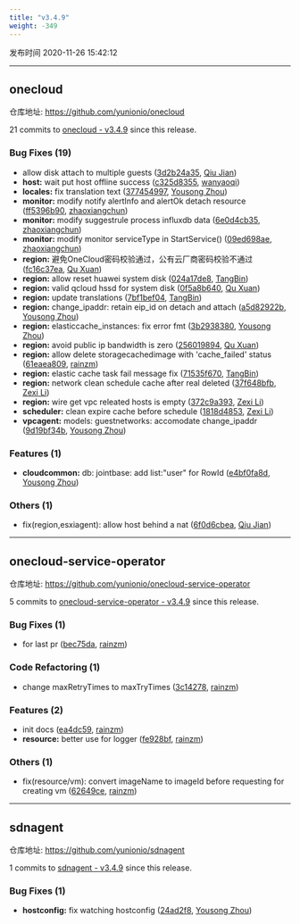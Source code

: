 ```yaml
---
title: "v3.4.9"
weight: -349
---
```


发布时间 2020-11-26 15:42:12

---
## onecloud

仓库地址: https://github.com/yunionio/onecloud

21 commits to [onecloud - v3.4.9] since this release.

### Bug Fixes (19)
- allow disk attach to multiple guests ([3d2b24a35](https://github.com/yunionio/onecloud/commit/3d2b24a35175ec2c5c798f512f64ad3d643e918d), [Qiu Jian](mailto:qiujian@yunionyun.com))
- **host:** wait put host offline success ([c325d8355](https://github.com/yunionio/onecloud/commit/c325d8355c3debb80e4af16916918854ac6601d0), [wanyaoqi](mailto:wanyaoqi@yunionyun.com))
- **locales:** fix translation text ([377454997](https://github.com/yunionio/onecloud/commit/37745499798d7d1237db934500cb799147511d42), [Yousong Zhou](mailto:zhouyousong@yunionyun.com))
- **monitor:** modify notify alertInfo and alertOk detach resource ([ff5396b90](https://github.com/yunionio/onecloud/commit/ff5396b90908207c473c5ca89a4b20d70bbb5528), [zhaoxiangchun](mailto:1422928955@qq.com))
- **monitor:** modify suggestrule process influxdb data ([6e0d4cb35](https://github.com/yunionio/onecloud/commit/6e0d4cb35cdbd26d82f522d1e48e3c85902cf250), [zhaoxiangchun](mailto:1422928955@qq.com))
- **monitor:** modify monitor serviceType in StartService() ([09ed698ae](https://github.com/yunionio/onecloud/commit/09ed698ae86b775cc41302f56c8a5e676e87b743), [zhaoxiangchun](mailto:1422928955@qq.com))
- **region:** 避免OneCloud密码校验通过，公有云厂商密码校验不通过 ([fc16c37ea](https://github.com/yunionio/onecloud/commit/fc16c37eab0101e78fc49905c667bae073ef78c8), [Qu Xuan](mailto:quxuan@yunionyun.com))
- **region:** allow reset huawei system disk ([024a17de8](https://github.com/yunionio/onecloud/commit/024a17de8382e785597fa4bbf836accd9d616ce1), [TangBin](mailto:tangbin@yunion.cn))
- **region:** valid qcloud hssd for system disk ([0f5a8b640](https://github.com/yunionio/onecloud/commit/0f5a8b6407931b9d31ae443edf7074d51bc4613e), [Qu Xuan](mailto:quxuan@yunionyun.com))
- **region:** update translations ([7bf1bef04](https://github.com/yunionio/onecloud/commit/7bf1bef04aeb0415b61b045a403a00412b9bd424), [TangBin](mailto:tangbin@yunion.cn))
- **region:** change_ipaddr: retain eip_id on detach and attach ([a5d82922b](https://github.com/yunionio/onecloud/commit/a5d82922bdd9a927625cf89a2f208e14e786a8dd), [Yousong Zhou](mailto:zhouyousong@yunionyun.com))
- **region:** elasticcache_instances: fix error fmt ([3b2938380](https://github.com/yunionio/onecloud/commit/3b2938380a5fc11289728618cdfdb876a4d22038), [Yousong Zhou](mailto:zhouyousong@yunionyun.com))
- **region:** avoid public ip bandwidth is zero ([256019894](https://github.com/yunionio/onecloud/commit/25601989438603e15aff5018f0a5f14c8d368302), [Qu Xuan](mailto:quxuan@yunionyun.com))
- **region:** allow delete storagecachedimage with 'cache_failed' status ([61eaea809](https://github.com/yunionio/onecloud/commit/61eaea80998598c404482dcf0987897195dfe170), [rainzm](mailto:mjoycarry@gmail.com))
- **region:** elastic cache task fail message fix ([71535f670](https://github.com/yunionio/onecloud/commit/71535f670e5e24a35174f08b3e8b7553eca7de65), [TangBin](mailto:tangbin@yunion.cn))
- **region:** network clean schedule cache after real deleted ([37f648bfb](https://github.com/yunionio/onecloud/commit/37f648bfb873018803bd27456c5f18c08ef6322e), [Zexi Li](mailto:zexi.li@qq.com))
- **region:** wire get vpc releated hosts is empty ([372c9a393](https://github.com/yunionio/onecloud/commit/372c9a393f624b006d6faf56693ef21999b2534a), [Zexi Li](mailto:zexi.li@qq.com))
- **scheduler:** clean expire cache before schedule ([1818d4853](https://github.com/yunionio/onecloud/commit/1818d4853a173315ba455c6355ad1b1369ad6e95), [Zexi Li](mailto:zexi.li@qq.com))
- **vpcagent:** models: guestnetworks: accomodate change_ipaddr ([9d19bf34b](https://github.com/yunionio/onecloud/commit/9d19bf34b0dc676196fa038f068dc0f80a4eef89), [Yousong Zhou](mailto:zhouyousong@yunionyun.com))

### Features (1)
- **cloudcommon:** db: jointbase: add list:"user" for RowId ([e4bf0fa8d](https://github.com/yunionio/onecloud/commit/e4bf0fa8dc3cbfd24f68f50ace13c25b33f50890), [Yousong Zhou](mailto:zhouyousong@yunionyun.com))

### Others (1)
- fix(region,esxiagent): allow host behind a nat ([6f0d6cbea](https://github.com/yunionio/onecloud/commit/6f0d6cbeac4f1e8372cdc25a2334466393266f17), [Qiu Jian](mailto:qiujian@yunionyun.com))

[onecloud - v3.4.9]: https://github.com/yunionio/onecloud/compare/v3.4.8...v3.4.9
---
## onecloud-service-operator

仓库地址: https://github.com/yunionio/onecloud-service-operator

5 commits to [onecloud-service-operator - v3.4.9] since this release.

### Bug Fixes (1)
- for last pr ([bec75da](https://github.com/yunionio/onecloud-service-operator/commit/bec75dabce60b6fe41a146718ff0d379757caa4b), [rainzm](mailto:mjoycarry@gmail.com))

### Code Refactoring (1)
- change maxRetryTimes to maxTryTimes ([3c14278](https://github.com/yunionio/onecloud-service-operator/commit/3c142785cf81fcbbe691c87c952d52d3ee05e1d7), [rainzm](mailto:mjoycarry@gmail.com))

### Features (2)
- init docs ([ea4dc59](https://github.com/yunionio/onecloud-service-operator/commit/ea4dc5956d6b8000af5cdfacb78562afb4ba0f0d), [rainzm](mailto:mjoycarry@gmail.com))
- **resource:** better use for logger ([fe928bf](https://github.com/yunionio/onecloud-service-operator/commit/fe928bffb707298196e63359506cdc24f5e5dfd9), [rainzm](mailto:mjoycarry@gmail.com))

### Others (1)
- fix(resource/vm): convert imageName to imageId before requesting for creating vm ([62649ce](https://github.com/yunionio/onecloud-service-operator/commit/62649ce888f46ab79a03a2f6ba87fc64cab95989), [rainzm](mailto:mjoycarry@gmail.com))

[onecloud-service-operator - v3.4.9]: https://github.com/yunionio/onecloud-service-operator/compare/v3.4.8...v3.4.9
---
## sdnagent

仓库地址: https://github.com/yunionio/sdnagent

1 commits to [sdnagent - v3.4.9] since this release.

### Bug Fixes (1)
- **hostconfig:** fix watching hostconfig ([24ad2f8](https://github.com/yunionio/sdnagen/commit/24ad2f8cecf2d08c13a31ada1763acf596d5e7fd), [Yousong Zhou](mailto:zhouyousong@yunionyun.com))

[sdnagent - v3.4.9]: https://github.com/yunionio/sdnagent/compare/v3.4.8...v3.4.9

